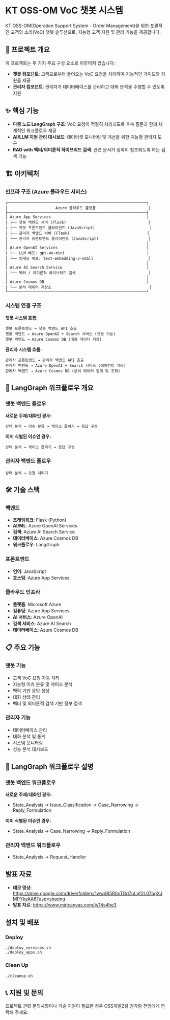 # KT OSS-OM VoC 챗봇 시스템

KT OSS-OM(Operation Support System - Order Management)을 위한 포괄적인 고객의 소리(VoC) 챗봇 솔루션으로, 지능형 고객 지원 및 관리 기능을 제공합니다.

## 🚀 프로젝트 개요

이 프로젝트는 두 가지 주요 구성 요소로 이루어져 있습니다:

-   **챗봇 컴포넌트**: 고객으로부터 들어오는 VoC 요청을 처리하여 지능적인 가이드와 지원을 제공
-   **관리자 컴포넌트**: 관리자가 데이터베이스를 관리하고 대화 분석을 수행할 수 있도록 지원

## ✨ 핵심 기능

-   **다중 노드 LangGraph 구조**: VoC 요청이 적절히 처리되도록 후속 질문과 함께 체계적인 워크플로우 제공
-   **AI/LLM 지원 관리 대시보드**: 데이터셋 모니터링 및 개선을 위한 지능형 관리자 도구
-   **RAG with 벡터/의미론적 하이브리드 검색**: 관련 문서가 정확히 참조되도록 하는 검색 기능

## 🏗️ 아키텍처

### 인프라 구조 (Azure 클라우드 서비스)

```
┌─────────────────────────────────────────────────────────────┐
│                     Azure 클라우드 플랫폼                       │
├─────────────────────────────────────────────────────────────┤
│ Azure App Services                                          │
│ ├── 챗봇 백엔드 서버 (Flask)                                    │
│ ├── 챗봇 프론트엔드 클라이언트 (JavaScript)                        │
│ ├── 관리자 백엔드 서버 (Flask)                                  │
│ └── 관리자 프론트엔드 클라이언트 (JavaScript)                      │
│                                                             │
│ Azure OpenAI Services                                       │
│ ├── LLM 배포: gpt-4o-mini                                    │
│ └── 임베딩 배포: text-embedding-3-small                        │
│                                                             │
│ Azure AI Search Service                                     │
│ └── 벡터 / 의미론적 하이브리드 검색                                │
│                                                             │
│ Azure Cosmos DB                                             │
│ └── 분석 데이터 저장소                                           │
└─────────────────────────────────────────────────────────────┘
```

### 시스템 연결 구조

**챗봇 시스템 흐름:**

```
챗봇 프론트엔드 → 챗봇 백엔드 API 호출
챗봇 백엔드 → Azure OpenAI + Search 서비스 (챗봇 기능)
챗봇 백엔드 → Azure Cosmos DB (대화 데이터 저장)
```

**관리자 시스템 흐름:**

```
관리자 프론트엔드 → 관리자 백엔드 API 호출
관리자 백엔드 → Azure OpenAI + Search 서비스 (에이전트 기능)
관리자 백엔드 → Azure Cosmos DB (분석 데이터 집계 및 조회)
```

## 🔄 LangGraph 워크플로우 개요

### 챗봇 백엔드 플로우

**새로운 주제/대화인 경우:**

```
상태 분석 → 이슈 분류 → 케이스 좁히기 → 응답 구성
```

**이미 식별된 이슈인 경우:**

```
상태 분석 → 케이스 좁히기 → 응답 구성
```

### 관리자 백엔드 플로우

```
상태 분석 → 요청 처리기
```

## 🛠️ 기술 스택

### 백엔드

-   **프레임워크**: Flask (Python)
-   **AI/ML**: Azure OpenAI Services
-   **검색**: Azure AI Search Service
-   **데이터베이스**: Azure Cosmos DB
-   **워크플로우**: LangGraph

### 프론트엔드

-   **언어**: JavaScript
-   **호스팅**: Azure App Services

### 클라우드 인프라

-   **플랫폼**: Microsoft Azure
-   **컴퓨팅**: Azure App Services
-   **AI 서비스**: Azure OpenAI
-   **검색 서비스**: Azure AI Search
-   **데이터베이스**: Azure Cosmos DB

## 📋 주요 기능

### 챗봇 기능

-   고객 VoC 요청 자동 처리
-   지능형 이슈 분류 및 케이스 분석
-   맥락 기반 응답 생성
-   대화 상태 관리
-   벡터 및 의미론적 검색 기반 정보 검색

### 관리자 기능

-   데이터베이스 관리
-   대화 분석 및 통계
-   시스템 모니터링
-   성능 분석 대시보드

## 🤖 LangGraph 워크플로우 설명

### 챗봇 백엔드 워크플로우

**새로운 주제/대화인 경우:**

-   State_Analysis → Issue_Classification → Case_Narrowing → Reply_Formulation

**이미 식별된 이슈인 경우:**

-   State_Analysis → Case_Narrowing → Reply_Formulation

### 관리자 백엔드 워크플로우

-   State_Analysis → Request_Handler

## 발표 자료

-   **데모 영상**: https://drive.google.com/drive/folders/1wwdB5R0oTGd7uLqf2L07bqXJMPYkyAA6?usp=sharing
-   **발표 자료**: https://www.miricanvas.com/v/14s4he3

## 설치 및 배포

### Deploy

```
./deploy_services.sh
./deploy_apps.sh
```

### Clean Up

```
./cleanup.sh
```

## 📞 지원 및 문의

프로젝트 관련 문의사항이나 기술 지원이 필요한 경우 OSS개발2팀 권가람 전임에게 연락해 주세요.
